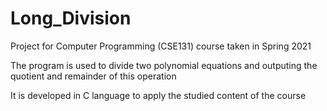 # Long_Division
Project for Computer Programming (CSE131) course taken in Spring 2021 

The program is used to divide two polynomial equations and outputing the quotient and remainder of this operation

It is developed in C language to apply the studied content of the course 
